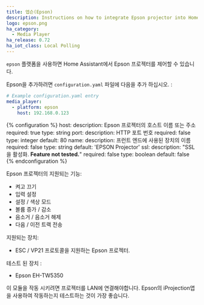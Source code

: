 ```yaml
---
title: 엡슨(Epson)
description: Instructions on how to integrate Epson projector into Home Assistant.
logo: epson.png
ha_category:
  - Media Player
ha_release: 0.72
ha_iot_class: Local Polling
---
```


`epson` 플랫폼을 사용하면 Home Assistant에서 Epson 프로젝터를 제어할 수 있습니다.

Epson을 추가하려면 `configuration.yaml` 파일에 다음을 추가 하십시오. : 

```yaml
# Example configuration.yaml entry
media_player:
  - platform: epson
    host: 192.168.0.123
```

{% configuration %}
host:
  description: Epson 프로젝터의 호스트 이름 또는 주소
  required: true
  type: string
port:
  description: HTTP 포트 번호
  required: false
  type: integer
  default: 80
name:
  description: 프런트 엔드에 사용된 장치의 이름
  required: false
  type: string
  default: 'EPSON Projector'
ssl:
  description: "SSL을 활성화. **Feature not tested.**"
  required: false
  type: boolean
  default: false
{% endconfiguration %}

Epson 프로젝터의 지원되는 기능:

- 켜고 끄기
- 입력 설정
- 설정 / 색상 모드
- 볼륨 증가 / 감소
- 음소거 / 음소거 해제
- 다음 / 이전 트랙 전송

지원되는 장치:
- ESC / VP21 프로토콜을 지원하는 Epson 프로젝터.

테스트 된 장치 :
- Epson EH-TW5350

이 모듈을 작동 시키려면 프로젝터를 LAN에 연결해야합니다. Epson의 iProjection앱을 사용하여 작동하는지 테스트하는 것이 가장 좋습니다.
